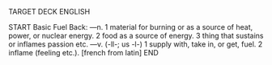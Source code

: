 TARGET DECK
ENGLISH

START
Basic
Fuel
Back: —n. 1 material for burning or as a source of heat, power, or nuclear energy. 2 food as a source of energy. 3 thing that sustains or inflames passion etc. —v. (-ll-; us -l-) 1 supply with, take in, or get, fuel. 2 inflame (feeling etc.). [french from latin]
END
